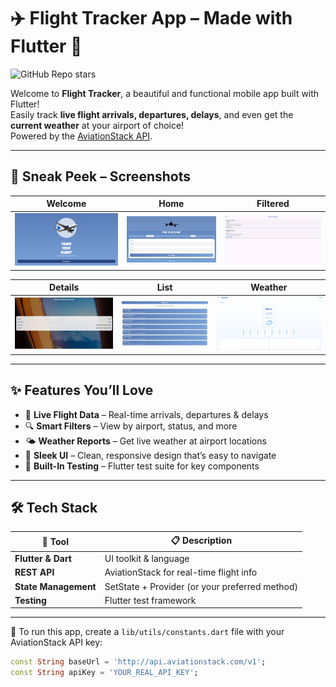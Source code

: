 # ✈️ Flight Tracker App – Made with Flutter 💙
![GitHub Repo stars](https://img.shields.io/github/stars/sandyandoss/Flight-Tracker?style=social)

Welcome to **Flight Tracker**, a beautiful and functional mobile app built with Flutter!  
Easily track **live flight arrivals, departures, delays**, and even get the **current weather** at your airport of choice!  
Powered by the [AviationStack API](https://aviationstack.com/).

---

## 📸 Sneak Peek – Screenshots

| Welcome | Home | Filtered |
|--------|------|----------|
| ![Welcome](assets/screenshots/Welcome.png) | ![Home](assets/screenshots/Home.png) | ![Filtered](assets/screenshots/Filtered.png) |

| Details | List | Weather |
|--------|------|----------|
| ![Details](assets/screenshots/Details.png) | ![List](assets/screenshots/List.png) | ![Weather](assets/screenshots/Weather.png) |

---

## ✨ Features You’ll Love

- 📡 **Live Flight Data** – Real-time arrivals, departures & delays
- 🔍 **Smart Filters** – View by airport, status, and more
- 🌤️ **Weather Reports** – Get live weather at airport locations
- 📱 **Sleek UI** – Clean, responsive design that’s easy to navigate
- 🧪 **Built-In Testing** – Flutter test suite for key components

---

## 🛠️ Tech Stack

| 🧩 Tool | 📋 Description |
|--------|----------------|
| **Flutter & Dart** | UI toolkit & language |
| **REST API** | AviationStack for real-time flight info |
| **State Management** | SetState + Provider (or your preferred method) |
| **Testing** | Flutter test framework |

---
🔐 To run this app, create a `lib/utils/constants.dart` file with your AviationStack API key:

```dart
const String baseUrl = 'http://api.aviationstack.com/v1';
const String apiKey = 'YOUR_REAL_API_KEY';
